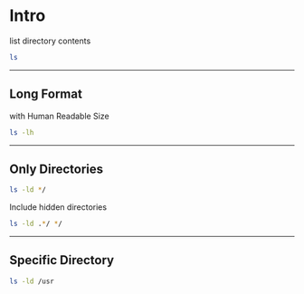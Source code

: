 # Intro

list directory contents

```bash
ls
```

---

## Long Format

with Human Readable Size

```bash
ls -lh
```

---

## Only Directories

```bash
ls -ld */
```

Include hidden directories

```bash
ls -ld .*/ */
```

---

## Specific Directory

```bash
ls -ld /usr
```
